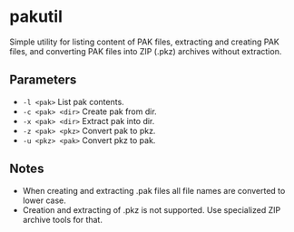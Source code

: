 # pakutil

Simple utility for listing content of PAK files, extracting and creating PAK
files, and converting PAK files into ZIP (.pkz) archives without extraction.

## Parameters

* `-l <pak>` List pak contents.
* `-c <pak> <dir>` Create pak from dir.
* `-x <pak> <dir>` Extract pak into dir.
* `-z <pak> <pkz>` Convert pak to pkz.
* `-u <pkz> <pak>` Convert pkz to pak.

## Notes

* When creating and extracting .pak files all file names are converted to lower
  case.
* Creation and extracting of .pkz is not supported. Use specialized ZIP archive
  tools for that.
